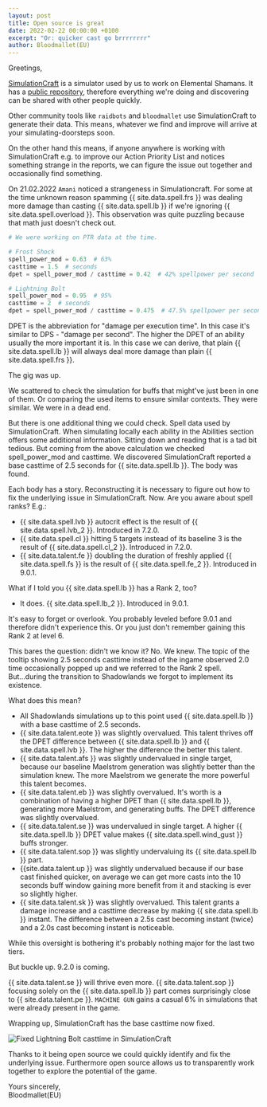 ```yaml
---
layout: post
title: Open source is great
date: 2022-02-22 00:00:00 +0100
excerpt: "Or: quicker cast go brrrrrrrr"
author: Bloodmallet(EU)
---
```


Greetings,

[SimulationCraft](http://simulationcraft.org/) is a simulator used by us to work on Elemental Shamans. 
It has a [public repository](https://github.com/simulationcraft/simc), therefore everything we're doing and discovering can be shared with other people quickly.

Other community tools like `raidbots` and `bloodmallet` use SimulationCraft to generate their data.
This means, whatever we find and improve will arrive at your simulating-doorsteps soon.

On the other hand this means, if anyone anywhere is working with SimulationCraft e.g. to improve our Action Priority List and notices something strange in the reports,
we can figure the issue out together and occasionally find something.

On 21.02.2022 `Amani` noticed a strangeness in Simulationcraft. 
For some at the time unknown reason spamming {{ site.data.spell.frs }} was dealing more damage than casting {{ site.data.spell.lb }} if we're ignoring {{ site.data.spell.overload }}.
This observation was quite puzzling because that math just doesn't check out.

```python
# We were working on PTR data at the time.

# Frost Shock
spell_power_mod = 0.63  # 63%
casttime = 1.5  # seconds
dpet = spell_power_mod / casttime = 0.42  # 42% spellpower per second

# Lightning Bolt
spell_power_mod = 0.95  # 95%
casttime = 2  # seconds
dpet = spell_power_mod / casttime = 0.475  # 47.5% spellpower per second
```

DPET is the abbreviation for "damage per execution time". In this case it's similar to DPS - "damage per second".
The higher the DPET of an ability usually the more important it is.
In this case we can derive, that plain {{ site.data.spell.lb }} will always deal more damage than plain {{ site.data.spell.frs }}.

The gig was up.

We scattered to check the simulation for buffs that might've just been in one of them.
Or comparing the used items to ensure similar contexts. They were similar. We were in a dead end.

But there is one additional thing we could check. Spell data used by SimulationCraft. 
When simulating locally each ability in the Abilities section offers some additional information.
Sitting down and reading that is a tad bit tedious. But coming from the above calculation we checked spell_power_mod and casttime.
We discovered SimulationCraft reported a base casttime of 2.5 seconds for {{ site.data.spell.lb }}. The body was found.

Each body has a story. Reconstructing it is necessary to figure out how to fix the underlying issue in SimulationCraft. 
Now. Are you aware about spell ranks? E.g.:
- {{ site.data.spell.lvb }} autocrit effect is the result of {{ site.data.spell.lvb_2 }}. Introduced in 7.2.0.
- {{ site.data.spell.cl }} hitting 5 targets instead of its baseline 3 is the result of {{ site.data.spell.cl_2 }}. Introduced in 7.2.0.
- {{ site.data.talent.fe }} doubling the duration of freshly applied {{ site.data.spell.fs }} is the result of {{ site.data.spell.fe_2 }}. Introduced in 9.0.1.

What if I told you {{ site.data.spell.lb }} has a Rank 2, too?
- It does. {{ site.data.spell.lb_2 }}. Introduced in 9.0.1.

It's easy to forget or overlook. You probably leveled before 9.0.1 and therefore didn't experience this.
Or you just don't remember gaining this Rank 2 at level 6.

This bares the question: didn't we know it? No. We knew. 
The topic of the tooltip showing 2.5 seconds casttime instead of the ingame observed 2.0 time occasionally popped up 
and we referred to the Rank 2 spell. 
But...during the transition to Shadowlands we forgot to implement its existence.

What does this mean?
- All Shadowlands simulations up to this point used {{ site.data.spell.lb }} with a base casttime of 2.5 seconds.
- {{ site.data.talent.eote }} was slightly overvalued. 
This talent thrives off the DPET difference between {{ site.data.spell.lb }} and {{ site.data.spell.lvb }}. The higher the difference the better this talent.
- {{ site.data.talent.afs }} was slightly undervalued in single target, 
because our baseline Maelstrom generation was slightly better than the simulation knew. 
The more Maelstrom we generate the more powerful this talent becomes.
- {{ site.data.talent.eb }} was slightly overvalued. 
It's worth is a combination of having a higher DPET than {{ site.data.spell.lb }}, 
generating more Maelstrom, and generating buffs. The DPET difference was slightly overvalued.
- {{ site.data.talent.se }} was undervalued in single target. 
A higher {{ site.data.spell.lb }} DPET value makes {{ site.data.spell.wind_gust }} buffs stronger.
- {{ site.data.talent.sop }} was slightly undervaluing its {{ site.data.spell.lb }} part.
- {{site.data.talent.up }} was slightly undervalued because if our base cast finished quicker,
on average we can get more casts into the 10 seconds buff window gaining more benefit from it and stacking is ever so slightly higher.
- {{ site.data.talent.sk }} was slightly overvalued. 
This talent grants a damage increase and a casttime decrease by making {{ site.data.spell.lb }} instant. 
The difference between a 2.5s cast becoming instant (twice) and a 2.0s cast becoming instant is noticeable.

While this oversight is bothering it's probably nothing major for the last two tiers.

But buckle up. 9.2.0 is coming.

{{ site.data.talent.se }} will thrive even more. 
{{ site.data.talent.sop }} focusing solely on the {{ site.data.spell.lb }} part comes surprisingly close to {{ site.data.talent.pe }}.
`MACHINE GUN` gains a casual 6% in simulations that were already present in the game.

Wrapping up, SimulationCraft has the base casttime now fixed.

![Fixed Lightning Bolt casttime in SimulationCraft](/assets/img/blog/9_2_img/lightning_bolt_casttime_in_simc_fixed.png)

Thanks to it being open source we could quickly identify and fix the underlying issue.
Furthermore open source allows us to transparently work together to explore the potential of the game.

Yours sincerely,<br/>
Bloodmallet(EU)
